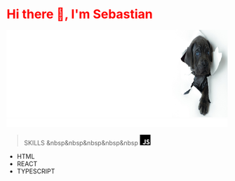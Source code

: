 
<p align="center">
<h1 style="color: red;">Hi there 👋, I'm Sebastian </h1>
</p>

<img width="1000px" height="200px" src=doggy.png>
<img width="1000px" height="20px" src="anim.svg">

> SKILLS  &nbsp&nbsp&nbsp&nbsp&nbsp <img width="24px" src="js.svg">
* HTML
* REACT
* TYPESCRIPT

